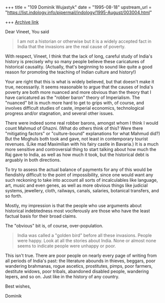 +++
title = "109 Dominik Wujastyk"
date = "1995-08-18"
upstream_url = "https://list.indology.info/pipermail/indology/1995-August/003004.html"

+++
[Archive link](https://list.indology.info/pipermail/indology/1995-August/003004.html)

Dear Vineet,
You said
> 	I am not a historian or otherwise but it is a widely accepted
> fact in India that the invasions are the real cause of poverty.

With respect, Vineet, I think that the lack of long, careful study of
India's history is precisely why so many people believe these
caricatures of historical causality.  (Actually, that's beginning to
sound like quite a good reason for promoting the teaching of Indian
culture and history!)

Your are right that this is what is widely believed, but that doesn't
make it true, necessarily. It seems reasonable to argue that the causes
of India's poverty are both more nuanced and more obvious than the
theory that I have caricatured as the "robber baron" theory of
Imperialism.   The "nuanced" bit is much more hard to get to grips
with, of course, and involves difficult studies of caste, imperial
economics, technological progress and/or stagnation, and several other
issues.

There were indeed some real robber barons, amongst whom I think I would
count Mahmud of Ghazni.   (What do others think of this?  Were there
"mitigating factors" or "culture-bound" explanations for what Mahmud
did?)  But the Moghuls both took and gave, not least in contemporary
tourist revenues. (Like mad Maximilian with his fairy castle in
Bavaria.)  It is a much more sensitive and controversial thing to start
talking about how much the Raj gave to India, as well as how much it
took, but the historical debt is arguably in both directions.

To try to assess the actual balance of payments for any of this would
be fiendishly difficult to the point of impossibility, since one would
want any such reckoning to take into account all sorts of incalculables
like language, art, music and even genes, as well as more obvious
things like judicial systems, jewellery, cloth, railways, canals,
salaries, botanical transfers, and so forth.

Mostly, my impression is that the people who use arguments about
historical indebtedness most vociferously are those who have the least
factual basis for their broad claims.

The "obvious" bit is, of course, over-population.

> 	India was called a "golden bird" before all these invasions.
> People were happy. Look at all the stories about India. None or almost
> none seems to indicate people were unhappy or poor. 

This isn't true.  There are poor people on nearly every page of writing
from all periods of India's past: the literature abounds in thieves, beggars,
poor wandering brahmanas, rogue ascetics, prostitutes, pimps, poor farmers,
destitute widows, poor tribals, abandoned disabled people, wandering lepers, 
and so on.  Just like in the history of any country.

Best wishes,

Dominik





